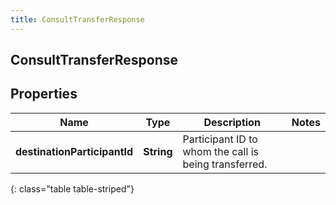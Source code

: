 ```yaml
---
title: ConsultTransferResponse
---
```

## ConsultTransferResponse


## Properties

| Name | Type | Description | Notes |
| ------------ | ------------- | ------------- | ------------- |
| **destinationParticipantId** | <!----><!---->**String**<!----> | Participant ID to whom the call is being transferred. |  |
{: class="table table-striped"}



